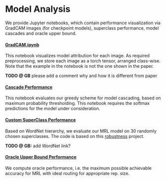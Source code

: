 # Model Analysis
We provide Jupyter notebooks, which contain performance visualization via GradCAM images (for checkpoint models), superclass performance, model cascades and oracle upper bound.  

#### [GradCAM.ipynb](GradCAM.ipynb)
This notebook visualizes model attribution for each image. As required preprocessing, we store each image as a torch tensor, arranged class-wise. Note that the example in the notebook is not the one shown in the paper.

**TODO @ GB** please add a comment why and how it is different from paper

#### [Cascade Performance](<./Cascade_Performance_Paper.ipynb>)
This notebook evaluates our greedy scheme for model cascading, based on maximum probability thresholding. This notebook requires the softmax predictions for the model under consideration. 

#### [Custom SuperClass Performance](<./Custom_SuperClass_Performance.ipynb>)
Based on WordNet hierarchy, we evaluate our MRL model on 30 randomly chosen superclasses. The code is based on this [robustness](https://github.com/MadryLab/robustness) project. 	  

**TODO @ GB:** add WordNet link?

#### [Oracle Upper Bound Performance](<./Oracle_Upper_Bound_Performance.ipynb>)
We compute oracle performance, i.e. the maximum possible achievable accuracy for MRL with ideal routing for appropriate rep. size.
